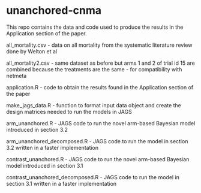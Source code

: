# unanchored-cnma

This repo contains the data and code used to produce the results in the Application section of the paper.

all_mortality.csv - data on all mortality from the systematic literature review done by Welton et al

all_mortality2.csv - same dataset as before but arms 1 and 2 of trial id 15 are combined because the treatments are the same - for compatibility with netmeta

application.R - code to obtain the results found in the Application section of the paper

make_jags_data.R - function to format input data object and create the design matrices needed to run the models in JAGS

arm_unanchored.R - JAGS code to run the novel arm-based Bayesian model introduced in section 3.2

arm_unanchored_decomposed.R - JAGS code to run the model in section 3.2 written in a faster implementation

contrast_unanchored.R - JAGS code to run the novel arm-based Bayesian model introduced in section 3.1

contrast_unanchored_decomposed.R - JAGS code to run the model in section 3.1 written in a faster implementation
